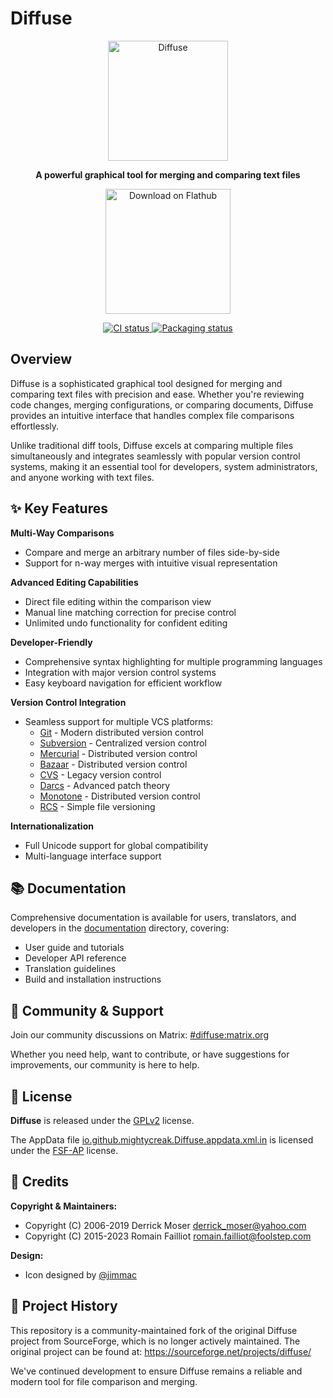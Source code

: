 # Diffuse

<div align="center">
  <img
    src="./data/icons/hicolor/scalable/apps/io.github.mightycreak.Diffuse.svg"
    alt="Diffuse"
    width="192"
    height="192"/>
</div>

<div align="center">
  <p><strong>A powerful graphical tool for merging and comparing text files</strong></p>
  
  <a href="https://flathub.org/apps/details/io.github.mightycreak.Diffuse">
    <img width="200" alt="Download on Flathub" src="https://flathub.org/assets/badges/flathub-badge-en.png"/>
  </a>
  
  <p>
    <a href="https://github.com/MightyCreak/diffuse/actions/workflows/ci.yml">
      <img
        src="https://github.com/MightyCreak/diffuse/actions/workflows/ci.yml/badge.svg"
        alt="CI status"/>
    </a>
    <a href="https://repology.org/project/diffuse/versions">
      <img src="https://repology.org/badge/tiny-repos/diffuse.svg" alt="Packaging status">
    </a>
  </p>
</div>

## Overview

Diffuse is a sophisticated graphical tool designed for merging and comparing text files with precision and ease. Whether you're reviewing code changes, merging configurations, or comparing documents, Diffuse provides an intuitive interface that handles complex file comparisons effortlessly.

Unlike traditional diff tools, Diffuse excels at comparing multiple files simultaneously and integrates seamlessly with popular version control systems, making it an essential tool for developers, system administrators, and anyone working with text files.

## ✨ Key Features

**Multi-Way Comparisons**
- Compare and merge an arbitrary number of files side-by-side
- Support for n-way merges with intuitive visual representation

**Advanced Editing Capabilities**
- Direct file editing within the comparison view
- Manual line matching correction for precise control
- Unlimited undo functionality for confident editing

**Developer-Friendly**
- Comprehensive syntax highlighting for multiple programming languages
- Integration with major version control systems
- Easy keyboard navigation for efficient workflow

**Version Control Integration**
- Seamless support for multiple VCS platforms:
  - [Git][git] - Modern distributed version control
  - [Subversion][svn] - Centralized version control
  - [Mercurial][hg] - Distributed version control
  - [Bazaar][bzr] - Distributed version control
  - [CVS][cvs] - Legacy version control
  - [Darcs][darcs] - Advanced patch theory
  - [Monotone][mtn] - Distributed version control
  - [RCS][rcs] - Simple file versioning

**Internationalization**
- Full Unicode support for global compatibility
- Multi-language interface support

[bzr]: https://bazaar.canonical.com
[cvs]: https://cvs.nongnu.org
[darcs]: http://darcs.net
[git]: https://git-scm.com
[hg]: https://www.mercurial-scm.org
[mtn]: https://www.monotone.ca
[rcs]: https://www.gnu.org/software/rcs/
[svn]: https://subversion.apache.org

## 📚 Documentation

Comprehensive documentation is available for users, translators, and developers in the [documentation](docs/) directory, covering:

- User guide and tutorials
- Developer API reference
- Translation guidelines
- Build and installation instructions

## 💬 Community & Support

Join our community discussions on Matrix: [#diffuse:matrix.org](https://matrix.to/#/#diffuse:matrix.org)

Whether you need help, want to contribute, or have suggestions for improvements, our community is here to help.

## 📄 License

**Diffuse** is released under the [GPLv2](COPYING) license.

The AppData file [io.github.mightycreak.Diffuse.appdata.xml.in](data/io.github.mightycreak.Diffuse.appdata.xml.in) is licensed under the [FSF-AP](https://www.gnu.org/prep/maintain/html_node/License-Notices-for-Other-Files.html) license.

## 👥 Credits

**Copyright & Maintainers:**
- Copyright (C) 2006-2019 Derrick Moser <derrick_moser@yahoo.com>
- Copyright (C) 2015-2023 Romain Failliot <romain.failliot@foolstep.com>

**Design:**
- Icon designed by [@jimmac](https://github.com/jimmac)

## 🔗 Project History

This repository is a community-maintained fork of the original Diffuse project from SourceForge, which is no longer actively maintained. The original project can be found at: <https://sourceforge.net/projects/diffuse/>

We've continued development to ensure Diffuse remains a reliable and modern tool for file comparison and merging.
